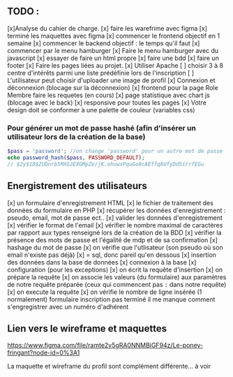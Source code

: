 ## TODO : 
 [x]Analyse du cahier de charge.
 [x] faire les warefrime avec figma
 [x] terminé les maquettes avec figma
 [x] commencer le frontend objectif en 1 semaine
 [x] commencer le backend objectif : le temps qu'il faut
 [x] commencer par le menu hamburger 
 [x] Faire le menu hamburger avec du javascript
 [x] essayer de faire un html propre
 [x] faire une bdd
 [x] faire un footer
 [x] Faire les pages liées au projet.
 [x] Utiliser Apache
 [ ] choisir 3 à 8 centre d'intérêts parmi une liste prédéfinie lors de l'inscription
 [ ] L'utilisateur peut choisir d'uploader une image de profil
 [x] Connexion et déconnexion (blocage sur la déconnexion)
 [x] frontend pour la page Role Membre faire les requetes (en cours)
 [x] page statistique avec chart js (blocage avec le back)
 [x] responsive pour toutes les pages 
 [x] Votre design doit se conformer à une palette de couleur (variables css)

### Pour générer un mot de passe hashé (afin d'insérer un utilisateur lors de la création de la base)
```php
$pass = 'password'; //on change 'password' pour un autre mot de passe
echo password_hash($pass, PASSWORD_DEFAULT); 
// $2y$10$ZUDnrb5MXGJEXGMpZe/jK.ohuwxPquGo8cAEffq6UfyDd5irrfEGu
```

## Energistrement des utilisateurs 
 [x] un formulaire d'enregistrement HTML
 [x] le fichier de traitement des données du formulaire en PHP
    [x] récupérer les données d'enregistrement : pseudo, email, mot de passe ect..
    [x] valider les données d'enregistrement 
        [x] vérifier le format de l'email
        [x] vérifier le nombre maximal de caractères par rapport aux types renseigné lors de la création de la BDD
        [x] vérifier la présence des mots de passe et l'égalité de mdp et de sa confirmation
    [x] hashage du mot de passe
    [x] on vérifie que l'utlisateur (son pseudo où son email n'existe pas déjà)
        [x] = sql, donc pareil qu'en dessous
    [x] insertion des données dans la base de données
        [x] connexion à la base
        [x] configuration (pour les exceptions)
        [x] on écrit la requête d'insertion
        [x] on prépare la requête
        [x] on associe les valeurs (du formulaire) aux paramètres de notre requête préparée (ceux qui commencent pas `:` dans notre requête)
        [x] on execute la requête
        [x] on vérifie le nombre de ligne insérée (1 normalement)
formulaire inscription pas terminé il me manque comment s'engregistrer avec un numéro d'adhérent

## Lien vers le wireframe et maquettes 

https://www.figma.com/file/ramte2v5gRA0NNMBiGF94z/Le-poney-fringant?node-id=0%3A1 

La maquette et wireframe du profil sont complément différente... à voir
